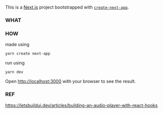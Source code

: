 This is a [Next.js](https://nextjs.org/) project bootstrapped with [`create-next-app`](https://github.com/vercel/next.js/tree/canary/packages/create-next-app).

### WHAT










### HOW

made using

```
yarn create next-app
```

run using

```
yarn dev
```

Open [http://localhost:3000](http://localhost:3000) with your browser to see the result.


### REF

https://letsbuildui.dev/articles/building-an-audio-player-with-react-hooks